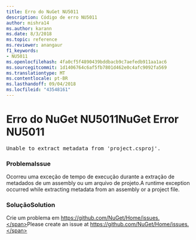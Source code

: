 ```yaml
---
title: Erro do NuGet NU5011
description: Código de erro NU5011
author: mishra14
ms.author: karann
ms.date: 8/3/2018
ms.topic: reference
ms.reviewer: anangaur
f1_keywords:
- NU5011
ms.openlocfilehash: 4fa0cf5f4890439bddbacb9c7aefedb911aa1ac6
ms.sourcegitcommit: 1d1406764c6af5fb7801d462e0c4afc9092fa569
ms.translationtype: MT
ms.contentlocale: pt-BR
ms.lasthandoff: 09/04/2018
ms.locfileid: "43548161"
---
```

# <a name="nuget-error-nu5011"></a><span data-ttu-id="81ae3-103">Erro do NuGet NU5011</span><span class="sxs-lookup"><span data-stu-id="81ae3-103">NuGet Error NU5011</span></span>
<pre>Unable to extract metadata from 'project.csproj'.</pre>

### <a name="issue"></a><span data-ttu-id="81ae3-104">Problema</span><span class="sxs-lookup"><span data-stu-id="81ae3-104">Issue</span></span>

<span data-ttu-id="81ae3-105">Ocorreu uma exceção de tempo de execução durante a extração de metadados de um assembly ou um arquivo de projeto.</span><span class="sxs-lookup"><span data-stu-id="81ae3-105">A runtime exception occurred while extracting metadata from an assembly or a project file.</span></span>


### <a name="solution"></a><span data-ttu-id="81ae3-106">Solução</span><span class="sxs-lookup"><span data-stu-id="81ae3-106">Solution</span></span>

<span data-ttu-id="81ae3-107">Crie um problema em https://github.com/NuGet/Home/issues.</span><span class="sxs-lookup"><span data-stu-id="81ae3-107">Please create an issue at https://github.com/NuGet/Home/issues.</span></span>

